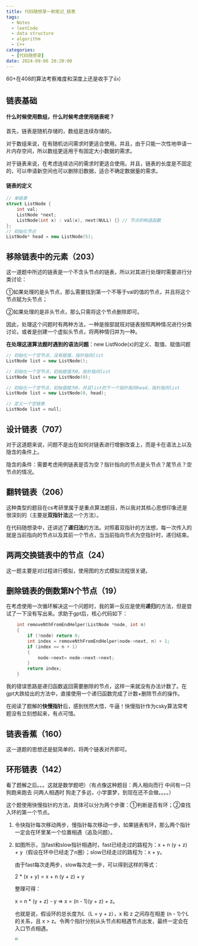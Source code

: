 ```yaml
---
title: 代码随想录一刷笔记_链表
tags: 
  - Notes
  - leetCode
  - data structure
  - algorithm
  - C++
categories: 
  - [代码随想录]
date: 2024-09-06 20:20:00
---
```


60+在408的算法考察难度和深度上还是收手了👍）

<!-- more -->

## 链表基础

#### 什么时候使用数组，什么时候考虑使用链表呢？

首先，链表是随机存储的，数组是连续存储的。

对于数组来说，在有随机访问需求时更适合使用。并且，由于只能一次性地申请一片内存空间，所以数组更适用于有固定大小数据的需求。

对于链表来说，在考虑连续访问的需求时更适合使用。并且，链表的长度是不固定的，可以申请新空间也可以删除旧数据，适合不确定数据量的需求。

#### 链表的定义

```c++
// 单链表
struct ListNode {
    int val;
    ListNode *next;
    ListNode(int x) : val(x), next(NULL) {} // 节点的构造函数
};
// 初始化节点
ListNode* head = new ListNode(5);
```

## 移除链表中的元素（203）

这一道题中所述的链表是一个不含头节点的链表，所以对其进行处理时需要进行分类讨论：

①如果处理的是头节点，那么需要找到第一个不等于val的值的节点，并且将这个节点赋为头节点；

②如果处理的是非头节点，那么只需将这个节点删除即可。

因此，处理这个问题时有两种方法，一种是按部就班对链表按照两种情况进行分类讨论，或者是创建一个虚拟头节点，将两种情归并为一种。

**在处理这道算法题时遇到的语法问题**：new ListNode(x)的定义、取值、赋值问题

```c++
// 初始化一个空节点，没有赋值，指针指向list
ListNode list = new ListNode();

// 初始化一个空节点，初始赋值为0，指针指向list
ListNode list = new ListNode(0);

// 初始化一个空节点，初始值赋为0，并且list的下一个指针指向head，指针指向list
ListNode list = new ListNode(0, head);

// 定义一个空链表
ListNode list = null;
```

## 设计链表（707）

对于这道题来说，问题不是出在如何对链表进行增删改查上，而是卡在语法上以及隐含的条件上。

隐含的条件：需要考虑用例链表是否为空？指针指向的节点是头节点？尾节点？空节点的情况。

## 翻转链表（206）

这种类型的题目在cs考研里属于是重点算法题目，所以我对其核心思想印象还是很深刻的（主要是**双指针法**这一个方法）。

在代码随想录中，还讲述了**递归法**的方法。对照着双指针的方法想，每一次传入的就是当前指向的节点以及其前一个节点，当当前指向节点为空指针时，递归结束。

## 两两交换链表中的节点（24）

这一题主要是对过程进行模拟，使用图的方式模拟流程很关键。

## 删除链表的倒数第N个节点（19）

在考虑使用一次循环解决这一个问题时，我的第一反应是使用**递归**的方法，但是尝试了一下没有写出来。求助于gpt后，核心代码如下：

```c++
    int removeNthFromEndHelper(ListNode *node, int n) 
    {
        if (!node) return 0;
        int index = removeNthFromEndHelper(node->next, n) + 1;
        if (index == n + 1) 
        {
            node->next= node->next->next;
        }
        return index;
    }
```

我的错误思路是递归函数返回需要删除的节点，这样一来就没有办法计数了。在gpt大跌给出的方法中，直接使用一个递归函数完成了计数+删除节点的操作。

在阅读了题解的**快慢指针**后，感到恍然大悟，牛逼！快慢指针作为csky算法常考题没有立刻想起来，有点可惜。

## 链表香蕉（160）

这一道题的思想还是挺简单的，将两个链表对齐即可。

## 环形链表（142）

看了题解之后。。。这就是数学题吧）（有点像这种题目：两人相向而行 中间有一只狗跑来跑去 问两人相遇时 狗走了多远，小学噩梦，到现在还不会做。。。。）

这个题使用快慢指针的方法，具体可以分为两个步骤：①判断是否有环；②查找入环的第一个节点。

1. 令快指针每次移动两步，慢指针每次移动一步，如果链表有环，那么两个指针一定会在环里某一个位置相遇（追及问题）。

2. 如图所示，当fast和slow指针相遇时，fast已经走过的路程为：x + n (y + z) + y（假设在环中已经走了n圈）；slow已经走过的路程为：x + y。

   由于fast每次走两步，slow每次走一步，可以得到这样的等式：

   2 * (x + y) = x + n (y + z) + y

   整理可得：

   x = n * (y + z) - y  => x = (n - 1)(y + z) + z。

   也就是说，假设环的总长度为L（L = y + z），x 和 z 之间存在相差 (n - 1)个L的关系，且 x > z。令两个指针分别从头节点和相遇节点出发，最终一定会在入口节点相遇。

   

   <img src="https://pic-poivre.oss-cn-hangzhou.aliyuncs.com/pics/image-20240907223619922.png" style="zoom:50%;" />
